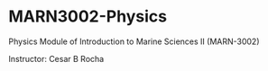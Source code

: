 # MARN3002-Physics
Physics Module of Introduction to Marine Sciences II (MARN-3002)

Instructor: Cesar B Rocha


